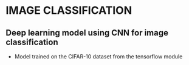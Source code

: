 # IMAGE CLASSIFICATION 

## Deep learning model using CNN for image classification
  * Model trained on the CIFAR-10 dataset from the tensorflow module
